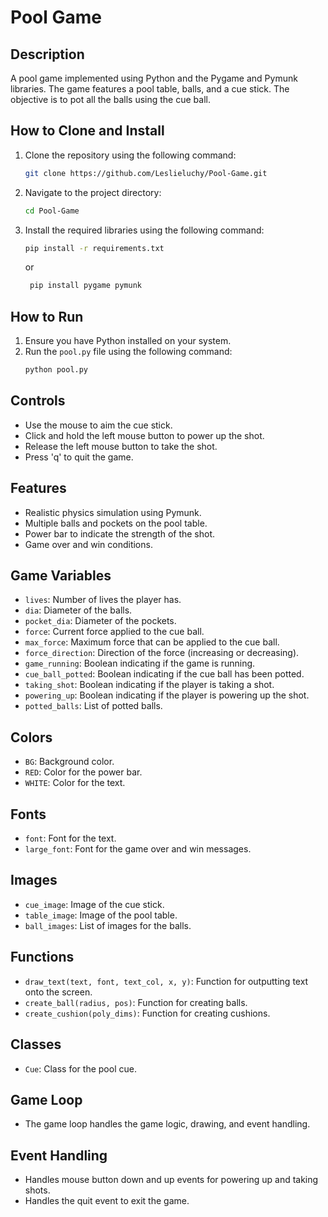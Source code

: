 # Pool Game

## Description
A pool game implemented using Python and the Pygame and Pymunk libraries. The game features a pool table, balls, and a cue stick. The objective is to pot all the balls using the cue ball.

## How to Clone and Install
1. Clone the repository using the following command:
   ```sh
   git clone https://github.com/Leslieluchy/Pool-Game.git
   ```
2. Navigate to the project directory:
   ```sh
   cd Pool-Game
   ```
3. Install the required libraries using the following command:
   ```sh
   pip install -r requirements.txt
   ```
   or
   ```sh
    pip install pygame pymunk
    ```

## How to Run
1. Ensure you have Python installed on your system.
2. Run the `pool.py` file using the following command:
   ```sh
   python pool.py
   ```

## Controls
- Use the mouse to aim the cue stick.
- Click and hold the left mouse button to power up the shot.
- Release the left mouse button to take the shot.
- Press 'q' to quit the game.

## Features
- Realistic physics simulation using Pymunk.
- Multiple balls and pockets on the pool table.
- Power bar to indicate the strength of the shot.
- Game over and win conditions.

## Game Variables
- `lives`: Number of lives the player has.
- `dia`: Diameter of the balls.
- `pocket_dia`: Diameter of the pockets.
- `force`: Current force applied to the cue ball.
- `max_force`: Maximum force that can be applied to the cue ball.
- `force_direction`: Direction of the force (increasing or decreasing).
- `game_running`: Boolean indicating if the game is running.
- `cue_ball_potted`: Boolean indicating if the cue ball has been potted.
- `taking_shot`: Boolean indicating if the player is taking a shot.
- `powering_up`: Boolean indicating if the player is powering up the shot.
- `potted_balls`: List of potted balls.

## Colors
- `BG`: Background color.
- `RED`: Color for the power bar.
- `WHITE`: Color for the text.

## Fonts
- `font`: Font for the text.
- `large_font`: Font for the game over and win messages.

## Images
- `cue_image`: Image of the cue stick.
- `table_image`: Image of the pool table.
- `ball_images`: List of images for the balls.

## Functions
- `draw_text(text, font, text_col, x, y)`: Function for outputting text onto the screen.
- `create_ball(radius, pos)`: Function for creating balls.
- `create_cushion(poly_dims)`: Function for creating cushions.

## Classes
- `Cue`: Class for the pool cue.

## Game Loop
- The game loop handles the game logic, drawing, and event handling.

## Event Handling
- Handles mouse button down and up events for powering up and taking shots.
- Handles the quit event to exit the game.
```